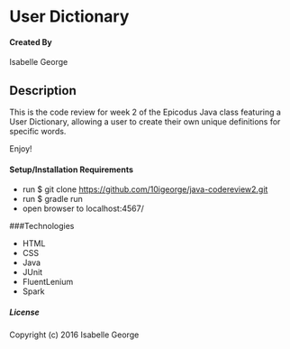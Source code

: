 # User Dictionary

#### Created By
Isabelle George

## Description
This is the code review for week 2 of the Epicodus Java class featuring a User Dictionary, allowing a user to create their own unique definitions for specific words.

Enjoy!

#### Setup/Installation Requirements

* run $ git clone https://github.com/10igeorge/java-codereview2.git
* run $ gradle run
* open browser to localhost:4567/

###Technologies
- HTML
- CSS
- Java
- JUnit
- FluentLenium
- Spark

##### License

Copyright (c) 2016 Isabelle George
